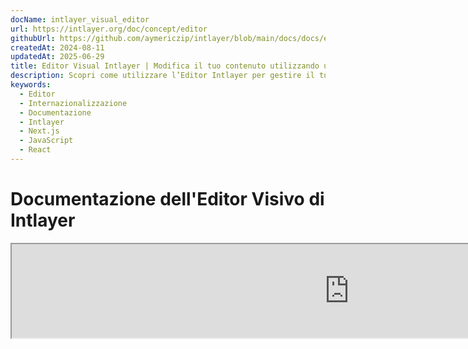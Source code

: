 ```yaml
---
docName: intlayer_visual_editor
url: https://intlayer.org/doc/concept/editor
githubUrl: https://github.com/aymericzip/intlayer/blob/main/docs/docs/en/intlayer_visual_editor.md
createdAt: 2024-08-11
updatedAt: 2025-06-29
title: Editor Visual Intlayer | Modifica il tuo contenuto utilizzando un editor visuale
description: Scopri come utilizzare l’Editor Intlayer per gestire il tuo sito web multilingue. Segui i passi in questa documentazione online per configurare il tuo progetto in pochi minuti.
keywords:
  - Editor
  - Internazionalizzazione
  - Documentazione
  - Intlayer
  - Next.js
  - JavaScript
  - React
---
```


# Documentazione dell'Editor Visivo di Intlayer

<iframe title="Visual Editor + CMS for Your Web App: Intlayer Explained" class="m-auto aspect-[16/9] w-full overflow-hidden rounded-lg border-0" allow="autoplay; gyroscope;" loading="lazy" width="1080" height="auto" src="https://www.youtube.com/embed/UDDTnirwi_4?autoplay=0&amp;origin=http://intlayer.org&amp;controls=0&amp;rel=1"/>

L'Editor Visivo di Intlayer è uno strumento che avvolgerà il tuo sito web per interagire con i tuoi file di dichiarazione dei contenuti utilizzando un editor visivo.

![Interfaccia dell'Editor Visivo di Intlayer](https://github.com/aymericzip/intlayer/blob/main/docs/assets/visual_editor.gif)

Il pacchetto `intlayer-editor` si basa su Intlayer ed è disponibile per applicazioni JavaScript, come React (Create React App), Vite + React e Next.js.

## Editor visivo vs CMS

L'Editor Visivo di Intlayer è uno strumento che ti consente di gestire i tuoi contenuti in un editor visivo per dizionari locali. Una volta apportata una modifica, il contenuto verrà sostituito nella base di codice. Ciò significa che l'applicazione verrà ricostruita e la pagina verrà ricaricata per visualizzare il nuovo contenuto.

Al contrario, il [CMS di Intlayer](https://github.com/aymericzip/intlayer/blob/main/docs/docs/it/intlayer_CMS.md) è uno strumento che ti consente di gestire i tuoi contenuti in un editor visivo per dizionari remoti. Una volta apportata una modifica, il contenuto **non** influenzerà la tua base di codice. E il sito web mostrerà automaticamente il contenuto modificato.

## Integrare Intlayer nella tua applicazione

Per maggiori dettagli su come integrare Intlayer, consulta la sezione pertinente qui sotto:

### Integrazione con Next.js

Per l'integrazione con Next.js, consulta la [guida di configurazione](https://github.com/aymericzip/intlayer/blob/main/docs/docs/it/intlayer_with_nextjs_15.md).

### Integrazione con Create React App

Per l'integrazione con Create React App, consulta la [guida di configurazione](https://github.com/aymericzip/intlayer/blob/main/docs/docs/it/intlayer_with_create_react_app.md).

### Integrazione con Vite + React

Per l'integrazione con Vite + React, consulta la [guida di configurazione](https://github.com/aymericzip/intlayer/blob/main/docs/docs/it/intlayer_with_vite+react.md).

## Come funziona l'Editor di Intlayer

L'editor visivo in un'applicazione include due elementi:

- Un'applicazione frontend che visualizzerà il tuo sito web in un iframe. Se il tuo sito web utilizza Intlayer, l'editor visivo rileverà automaticamente i tuoi contenuti e ti consentirà di interagire con essi. Una volta effettuata una modifica, potrai scaricare le tue modifiche.

- Una volta cliccato il pulsante di download, l'editor visivo invierà una richiesta al server per sostituire i tuoi file di dichiarazione dei contenuti con il nuovo contenuto (dovunque questi file siano dichiarati nel tuo progetto).

> Nota che, per ora, l'Editor di Intlayer scriverà i tuoi file di dichiarazione dei contenuti come file JSON.

## Installazione

Una volta che Intlayer è configurato nel tuo progetto, installa semplicemente `intlayer-editor` come dipendenza di sviluppo:

```bash packageManager="npm"
npm install intlayer-editor --save-dev
```

```bash packageManager="yarn"
yarn add intlayer-editor --save-dev
```

```bash packageManager="pnpm"
pnpm add intlayer-editor --save-dev
```

## Configurazione

Nel file di configurazione di Intlayer, puoi personalizzare le impostazioni dell'editor:

```typescript fileName="intlayer.config.ts" codeFormat="typescript"
import type { IntlayerConfig } from "intlayer";

const config: IntlayerConfig = {
  // ... altre impostazioni di configurazione
  editor: {
    /**
     * Obbligatorio
     * L'URL dell'applicazione.
     * Questo è l'URL mirato dall'editor visivo.
     * Esempio: 'http://localhost:3000'
     */
    applicationURL: process.env.INTLAYER_APPLICATION_URL,
    /**
     * Opzionale
     * Di default è `true`. Se `false`, l'editor è inattivo e non può essere accessibile.
     * Può essere utilizzato per disabilitare l'editor in ambienti specifici per motivi di sicurezza, come la produzione.
     */
    enabled: process.env.INTLAYER_ENABLED,
    /**
     * Opzionale
     * Di default è `8000`.
     * La porta del server dell'editor.
     */
    port: process.env.INTLAYER_PORT,
    /**
     * Opzionale
     * Di default è "http://localhost:8000"
     * L'URL del server dell'editor.
     */
    editorURL: process.env.INTLAYER_EDITOR_URL,
  },
};

export default config;
```

```javascript fileName="intlayer.config.mjs" codeFormat="esm"
/** @type {import('intlayer').IntlayerConfig} */
const config = {
  // ... altre impostazioni di configurazione
  editor: {
    /**
     * Obbligatorio
     * L'URL dell'applicazione.
     * Questo è l'URL mirato dall'editor visivo.
     * Esempio: 'http://localhost:3000'
     */
    applicationURL: process.env.INTLAYER_APPLICATION_URL,
    /**
     * Opzionale
     * Di default è `true`. Se `false`, l'editor è inattivo e non può essere accessibile.
     * Può essere utilizzato per disabilitare l'editor in ambienti specifici per motivi di sicurezza, come la produzione.
     */
    enabled: process.env.INTLAYER_ENABLED,
    /**
     * Opzionale
     * Di default è `8000`.
     * La porta utilizzata dal server dell'editor visivo.
     */
    port: process.env.INTLAYER_PORT,
    /**
     * Opzionale
     * Di default è "http://localhost:8000"
     * L'URL del server dell'editor da raggiungere dall'applicazione. Utilizzato per limitare le origini che possono interagire con l'applicazione per motivi di sicurezza. Se impostato su `'*'`, l'editor è accessibile da qualsiasi origine. Dovrebbe essere impostato se la porta viene modificata o se l'editor è ospitato su un dominio diverso.
     */
    editorURL: process.env.INTLAYER_EDITOR_URL,
  },
};

export default config;
```

```javascript fileName="intlayer.config.cjs" codeFormat="commonjs"
/** @type {import('intlayer').IntlayerConfig} */
const config = {
  // ... altre impostazioni di configurazione
  editor: {
    /**
     * Obbligatorio
     * L'URL dell'applicazione.
     * Questo è l'URL mirato dall'editor visivo.
     */
    applicationURL: process.env.INTLAYER_APPLICATION_URL,
    /**
     * Opzionale
     * Di default è `8000`.
     * La porta del server dell'editor.
     */
    port: process.env.INTLAYER_PORT,
    /**
     * Opzionale
     * Di default è "http://localhost:8000"
     * L'URL del server dell'editor.
     */
    editorURL: process.env.INTLAYER_EDITOR_URL,
    /**
     * Opzionale
     * Di default è `true`. Se `false`, l'editor è inattivo e non può essere accessibile.
     * Può essere utilizzato per disabilitare l'editor in ambienti specifici per motivi di sicurezza, come la produzione.
     */
    enabled: process.env.INTLAYER_ENABLED,
  },
};

module.exports = config;
```

> Per vedere tutti i parametri disponibili, consulta la [documentazione di configurazione](https://github.com/aymericzip/intlayer/blob/main/docs/docs/it/configuration.md).

## Utilizzo dell'Editor

1. Quando l'editor è installato, puoi avviare l'editor utilizzando il seguente comando:

   ```bash packageManager="npm"
   npx intlayer-editor start
   ```

   ```bash packageManager="yarn"
   yarn intlayer-editor start
   ```

   ```bash packageManager="pnpm"
   pnpm intlayer-editor start
   ```

   > **Nota che dovresti eseguire la tua applicazione in parallelo.** L'URL dell'applicazione dovrebbe corrispondere a quello impostato nella configurazione dell'editor (`applicationURL`).

2. Poi, apri l'URL fornito. Di default `http://localhost:8000`.

   Puoi visualizzare ogni campo indicizzato da Intlayer passando il cursore sopra il tuo contenuto.

   ![Passando il cursore sopra il contenuto](https://github.com/aymericzip/intlayer/blob/main/docs/assets/intlayer_editor_hover_content.png)

3. Se il tuo contenuto è delineato, puoi tenerlo premuto a lungo per visualizzare il cassetto di modifica.

## Debug

Se riscontri problemi con l'editor visivo, controlla quanto segue:

- L'editor visivo e l'applicazione sono in esecuzione.

- La configurazione [`editor`](https://intlayer.org/doc/concept/configuration#editor-configuration) è correttamente impostata nel file di configurazione di Intlayer.

  - Campi obbligatori:
    - L'URL dell'applicazione dovrebbe corrispondere a quello impostato nella configurazione dell'editor (`applicationURL`).

- L'editor visivo utilizza un iframe per visualizzare il tuo sito web. Assicurati che la Content Security Policy (CSP) del tuo sito web consenta l'URL del CMS come `frame-ancestors` ('http://localhost:8000' di default). Controlla la console dell'editor per eventuali errori.
